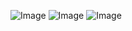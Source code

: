 ![Image](https://github.com/user-attachments/assets/f5851525-eb6f-4b19-a87f-a1cb5447c6b3)
![Image](https://github.com/user-attachments/assets/b40e141b-1bbe-4867-a6b5-7645a467bede)
![Image](https://github.com/user-attachments/assets/aef503a1-482d-43ab-996c-d8611b50c01a)
